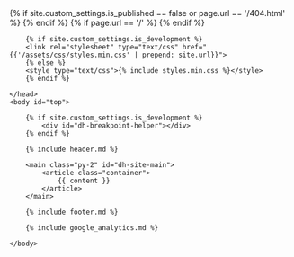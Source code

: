 <!DOCTYPE html>
<html lang="{{site.custom_settings.language_code}}" dir="ltr">
    <head>
        {% if site.custom_settings.is_published == false or page.url == '/404.html' %}
        <meta name="robots" content="noindex, nofollow">
        {% endif %}
        <meta charset="utf-8">
        <meta name="viewport" content="width=device-width, initial-scale=1, shrink-to-fit=no">
        <meta http-equiv="x-ua-compatible" content="ie=edge">
        {% if page.url == '/' %}
        <meta name="description" content="{{ site.custom_settings.description }}">
        {% endif %}
        <link rel="canonical" href="{{ page.url | replace:'index.html','' | prepend: site.url }}">
        <link rel="shortcut icon" type="image/x-icon" href="{{site.url}}/favicon.ico">
        <title>{% if page.url == '/' %} {{site.custom_settings.name}} - {{site.custom_settings.description}}{% else %}{{page.title}} - {{site.custom_settings.name}}{% endif %}</title>

        {% if site.custom_settings.is_development %}
        <link rel="stylesheet" type="text/css" href="{{'/assets/css/styles.min.css' | prepend: site.url}}">
        {% else %}
        <style type="text/css">{% include styles.min.css %}</style>
        {% endif %}

    </head>
    <body id="top">

        {% if site.custom_settings.is_development %}
            <div id="dh-breakpoint-helper"></div>
        {% endif %}

        {% include header.md %}

        <main class="py-2" id="dh-site-main">
            <article class="container">
                {{ content }}
            </article>
        </main>

        {% include footer.md %}

        {% include google_analytics.md %}

    </body>
</html>

<!-- Generated with Jeykll {{site.github.versions.jekyll}} at {{ 'now' | date: '%F %T' }} -->
